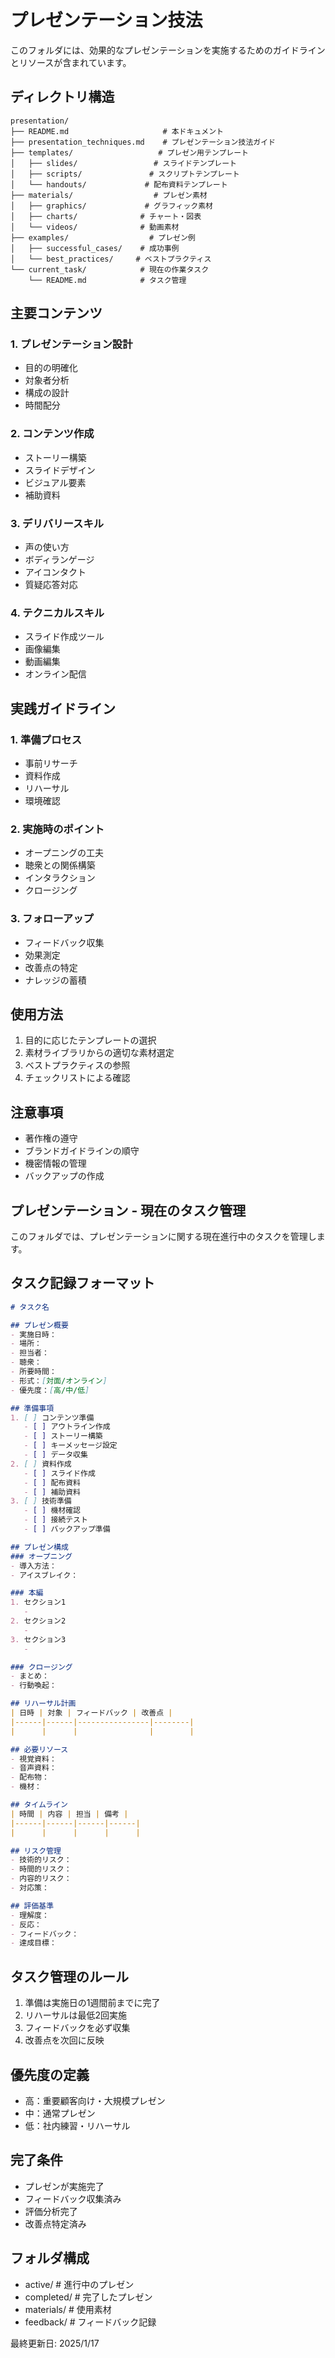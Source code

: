 # プレゼンテーション技法

このフォルダには、効果的なプレゼンテーションを実施するためのガイドラインとリソースが含まれています。

## ディレクトリ構造
```
presentation/
├── README.md                     # 本ドキュメント
├── presentation_techniques.md    # プレゼンテーション技法ガイド
├── templates/                   # プレゼン用テンプレート
│   ├── slides/                 # スライドテンプレート
│   ├── scripts/               # スクリプトテンプレート
│   └── handouts/             # 配布資料テンプレート
├── materials/                  # プレゼン素材
│   ├── graphics/             # グラフィック素材
│   ├── charts/              # チャート・図表
│   └── videos/              # 動画素材
├── examples/                  # プレゼン例
│   ├── successful_cases/    # 成功事例
│   └── best_practices/     # ベストプラクティス
└── current_task/            # 現在の作業タスク
    └── README.md            # タスク管理
```

## 主要コンテンツ

### 1. プレゼンテーション設計
- 目的の明確化
- 対象者分析
- 構成の設計
- 時間配分

### 2. コンテンツ作成
- ストーリー構築
- スライドデザイン
- ビジュアル要素
- 補助資料

### 3. デリバリースキル
- 声の使い方
- ボディランゲージ
- アイコンタクト
- 質疑応答対応

### 4. テクニカルスキル
- スライド作成ツール
- 画像編集
- 動画編集
- オンライン配信

## 実践ガイドライン

### 1. 準備プロセス
- 事前リサーチ
- 資料作成
- リハーサル
- 環境確認

### 2. 実施時のポイント
- オープニングの工夫
- 聴衆との関係構築
- インタラクション
- クロージング

### 3. フォローアップ
- フィードバック収集
- 効果測定
- 改善点の特定
- ナレッジの蓄積

## 使用方法
1. 目的に応じたテンプレートの選択
2. 素材ライブラリからの適切な素材選定
3. ベストプラクティスの参照
4. チェックリストによる確認

## 注意事項
- 著作権の遵守
- ブランドガイドラインの順守
- 機密情報の管理
- バックアップの作成

## プレゼンテーション - 現在のタスク管理

このフォルダでは、プレゼンテーションに関する現在進行中のタスクを管理します。

## タスク記録フォーマット
```markdown
# タスク名

## プレゼン概要
- 実施日時：
- 場所：
- 担当者：
- 聴衆：
- 所要時間：
- 形式：[対面/オンライン]
- 優先度：[高/中/低]

## 準備事項
1. [ ] コンテンツ準備
   - [ ] アウトライン作成
   - [ ] ストーリー構築
   - [ ] キーメッセージ設定
   - [ ] データ収集
2. [ ] 資料作成
   - [ ] スライド作成
   - [ ] 配布資料
   - [ ] 補助資料
3. [ ] 技術準備
   - [ ] 機材確認
   - [ ] 接続テスト
   - [ ] バックアップ準備

## プレゼン構成
### オープニング
- 導入方法：
- アイスブレイク：

### 本編
1. セクション1
   - 
2. セクション2
   - 
3. セクション3
   - 

### クロージング
- まとめ：
- 行動喚起：

## リハーサル計画
| 日時 | 対象 | フィードバック | 改善点 |
|------|------|----------------|--------|
|      |      |                |        |

## 必要リソース
- 視覚資料：
- 音声資料：
- 配布物：
- 機材：

## タイムライン
| 時間 | 内容 | 担当 | 備考 |
|------|------|------|------|
|      |      |      |      |

## リスク管理
- 技術的リスク：
- 時間的リスク：
- 内容的リスク：
- 対応策：

## 評価基準
- 理解度：
- 反応：
- フィードバック：
- 達成目標：
```

## タスク管理のルール
1. 準備は実施日の1週間前までに完了
2. リハーサルは最低2回実施
3. フィードバックを必ず収集
4. 改善点を次回に反映

## 優先度の定義
- 高：重要顧客向け・大規模プレゼン
- 中：通常プレゼン
- 低：社内練習・リハーサル

## 完了条件
- プレゼンが実施完了
- フィードバック収集済み
- 評価分析完了
- 改善点特定済み

## フォルダ構成
- active/        # 進行中のプレゼン
- completed/     # 完了したプレゼン
- materials/     # 使用素材
- feedback/      # フィードバック記録

最終更新日: 2025/1/17